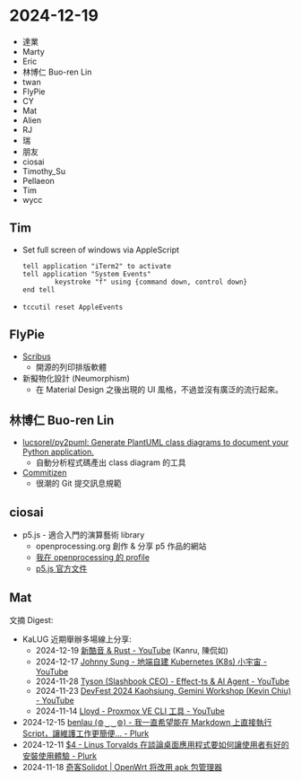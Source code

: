 # 2024-12-19

- 達業
- Marty
- Eric
- 林博仁 Buo-ren Lin
- twan
- FlyPie
- CY
- Mat
- Alien
- RJ
- 瑞
- 朋友
- ciosai
- Timothy_Su
- Pellaeon
- Tim
- wycc 


## Tim

- Set full screen of windows via AppleScript

    ```
    tell application "iTerm2" to activate
    tell application "System Events"
            keystroke "f" using {command down, control down}
    end tell
    ```

- `tccutil reset AppleEvents`


## FlyPie

- [Scribus](https://en.wikipedia.org/wiki/Scribus)
    - 開源的列印排版軟體
- 新擬物化設計 (Neumorphism)
    - 在 Material Design 之後出現的 UI 風格，不過並沒有廣泛的流行起來。


## 林博仁 Buo-ren Lin

- [lucsorel/py2puml: Generate PlantUML class diagrams to document your Python application.](https://github.com/lucsorel/py2puml)
    - 自動分析程式碼產出 class diagram 的工具
- [Commitizen](https://commitizen-tools.github.io/commitizen/)
    - 很潮的 Git 提交訊息規範


## ciosai

- p5.js - 適合入門的演算藝術 library
    - openprocessing.org 創作 & 分享 p5 作品的網站
    - [我在 openprocessing 的 profile](openprocessing.org/user/256391)
    - [p5.js 官方文件](p5js.org/reference/)


## Mat

文摘 Digest:

- KaLUG 近期舉辦多場線上分享:
    - 2024-12-19 [新酷音 & Rust - YouTube](https://www.youtube.com/watch?v=xobLUxdZ_DQ) (Kanru, 陳侃如)
    - 2024-12-17 [Johnny Sung - 地端自建 Kubernetes (K8s) 小宇宙 - YouTube](https://www.youtube.com/watch?v=g1yuBjMAGog)
    - 2024-11-28 [Tyson (Slashbook CEO) - Effect-ts & AI Agent - YouTube](https://www.youtube.com/watch?v=bvaMWUyU9ag)
    - 2024-11-23 [DevFest 2024 Kaohsiung, Gemini Workshop (Kevin Chiu) - YouTube](https://www.youtube.com/watch?v=Mbkptm3kI-o)
    - 2024-11-14 [Lloyd - Proxmox VE CLI 工具 - YouTube](https://www.youtube.com/watch?v=oV7ieVW4dFI)
- 2024-12-15 [benlau (⊚‿‿⊚) - 我一直希望能在 Markdown 上直接執行 Script，讓維護工作更簡便... - Plurk](https://www.plurk.com/p/3gni8onvp1)
- 2024-12-11 [$4 - Linus Torvalds 在談論桌面應用程式要如何讓使用者有好的安裝使用體驗 - Plurk](https://www.plurk.com/p/3gn0a2x13y)
- 2024-11-18 [奇客Solidot \| OpenWrt 将改用 apk 包管理器](https://www.solidot.org/story?sid=79802)



